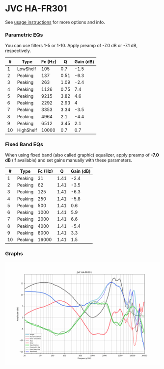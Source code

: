 # JVC HA-FR301
See [usage instructions](https://github.com/jaakkopasanen/AutoEq#usage) for more options and info.

### Parametric EQs
You can use filters 1-5 or 1-10. Apply preamp of -7.0 dB or -7.1 dB, respectively.

|   # | Type      |   Fc (Hz) |    Q |   Gain (dB) |
|-----|-----------|-----------|------|-------------|
|   1 | LowShelf  |       105 | 0.7  |        -1.5 |
|   2 | Peaking   |       137 | 0.51 |        -6.3 |
|   3 | Peaking   |       263 | 1.09 |        -2.4 |
|   4 | Peaking   |      1126 | 0.75 |         7.4 |
|   5 | Peaking   |      9215 | 3.82 |         4.6 |
|   6 | Peaking   |      2292 | 2.93 |         4   |
|   7 | Peaking   |      3353 | 3.34 |        -3.5 |
|   8 | Peaking   |      4964 | 2.1  |        -4.4 |
|   9 | Peaking   |      6512 | 3.45 |         2.1 |
|  10 | HighShelf |     10000 | 0.7  |         0.7 |

### Fixed Band EQs
When using fixed band (also called graphic) equalizer, apply preamp of **-7.0 dB** (if available) and set gains manually with these parameters.

|   # | Type    |   Fc (Hz) |    Q |   Gain (dB) |
|-----|---------|-----------|------|-------------|
|   1 | Peaking |        31 | 1.41 |        -2.4 |
|   2 | Peaking |        62 | 1.41 |        -3.5 |
|   3 | Peaking |       125 | 1.41 |        -6.3 |
|   4 | Peaking |       250 | 1.41 |        -5.8 |
|   5 | Peaking |       500 | 1.41 |         0.6 |
|   6 | Peaking |      1000 | 1.41 |         5.9 |
|   7 | Peaking |      2000 | 1.41 |         6.6 |
|   8 | Peaking |      4000 | 1.41 |        -5.4 |
|   9 | Peaking |      8000 | 1.41 |         3.3 |
|  10 | Peaking |     16000 | 1.41 |         1.5 |

### Graphs
![](./JVC%20HA-FR301.png)
